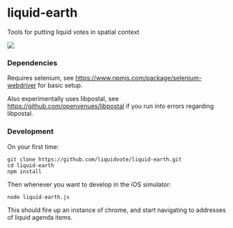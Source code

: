 # liquid-earth
Tools for putting liquid votes in spatial context

![](https://github.com/liquidvote/liquid-earth/blob/master/fat.gif)

### Dependencies

Requires selenium, see https://www.npmjs.com/package/selenium-webdriver for basic setup.

Also experimentally uses libpostal, see https://github.com/openvenues/libpostal if you run into errors regarding libpostal.

### Development

On your first time:

```
git clone https://github.com/liquidvote/liquid-earth.git
cd liquid-earth
npm install
```

Then whenever you want to develop in the iOS simulator:

```
node liquid-earth.js
```

This should fire up an instance of chrome, and start navigating to addresses of liquid agenda items.

